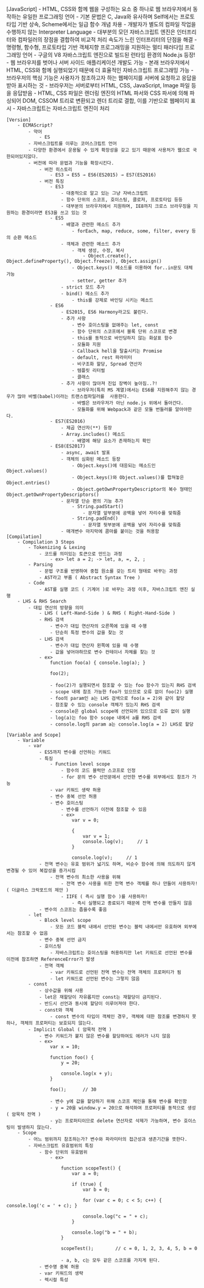 [JavaScript]
    - HTML, CSS와 함께 웹을 구성하는 요소 중 하나로 웹 브라우저에서 동작하는 유일한 프로그래밍 언어
    - 기본 문법은 C, Java와 유사하며 Self에서는 프로토타입 기반 상속, Scheme에서는 일급 함수 개념 차용
    - 개발자가 별도의 컴파일 작업을 수행하지 않는 Interpreter Language
        - 대부분의 모던 자바스크립트 엔진은 인터프리터와 컴파일러의 장점을 결합하여 비교적 처리 속도가 느린 인터프리터의 단점을 해결
    - 명령형, 함수형, 프로토타입 기반 객체지향 프로그래밍을 지원하는 멀티 패러다임 프로그래밍 언어
    - 구글의 V8 자바스크립트 엔진으로 빌드된 런타임 환경의 Node.js 등장!
        - 웹 브라우저를 벗어나 서버 사이드 애플리케이션 개발도 가능
        - 본래 브라우저에서 HTML, CSS와 함께 실행되었기 때문에 더 효율적인 자바스크립트 프로그래밍 가능
    - 브라우저의 핵심 기능은 사용자가 참조하고자 하는 웹페이지를 서버에 요청하고 응답을 받아 표시하는 것
    - 브라우저는 서버로부터 HTML, CSS, JavaScript, Image 파일 등을 응답받음
        - HTML, CSS 파일은 렌더링 엔진의 HTML 파서와 CSS 파서에 의해 파싱되어 DOM, CSSOM 트리로 변환되고 렌더 트리로 결합, 이를 기반으로 웹페이지 표시
    - 자바스크립트는 자바스크립트 엔진이 처리

    [Version]
        - ECMAScript?
            - 약어
                - ES
            - 자바스크립트를 이루는 코어스크립트 언어
            - 다양한 환경에서 운용될 수 있게 확장성을 갖고 있기 때문에 사용처가 웹으로 국한되어있지않다.
            - 버전에 따라 문법과 기능을 확장시킨다.
                - 버전 히스토리
                    - ES3 → ES5 → ES6(ES2015) → ES7(ES2016)
                - 버전 특징
                    - ES3
                        - 대중적으로 알고 있는 그냥 자바스크립트
                        - 함수 단위의 스코프, 호이스팅, 클로저, 프로토타입 등등
                        - 대부분의 브라우저에서 지원하며, IE8까지 크로스 브라우징을 지원하는 환경이라면 ES3을 쓰고 있는 것
                    - ES5
                        - 배열과 관련한 메소드 추가
                            - forEach, map, reduce, some, filter, every 등의 순환 메소드
                        - 객체과 관련한 메소드 추가
                            - 객체 생성, 수정, 복사
                                - Object.create(), Object.defineProperty(), Object.freeze(), Object.assign()
                            - Object.keys() 메소드를 이용하여 for..in문도 대체 가능
                            - setter, getter 추가
                        - strict 모드 추가
                        - bind() 메소드 추가
                            - this를 강제로 바인딩 시키는 메소드
                    - ES6
                        - ES2015, ES6 Harmony라고도 불린다.
                        - 추가 사항
                            - 변수 호이스팅을 없애주는 let, const
                            - 함수 단위의 스코프에서 블록 단위 스코프로 변경
                            - this를 동적으로 바인딩하지 않는 화살표 함수
                            - 모듈화 지원
                            - Callback hell을 탈출시키는 Promise
                            - default, rest 파라미터
                            - 비구조화 할당, Spread 연산자
                            - 템플릿 리터럴
                            - 클래스
                        - 추가 사항이 많아져 진입 장벽이 높아짐..?!
                            - 브라우저(특히 MS 계열)에서는 ES6를 지원해주지 않는 경우가 많아 바벨(babel)이라는 트랜스컴파일러를  사용한다.
                            - 바벨은 브라우저가 아닌 node.js 위에서 돌아간다.
                            - 모듈화를 위해 Webpack과 같은 모듈 번들러를 알아야한다.
                    - ES7(ES2016)
                        - 제곱 연산자(**) 등장
                        - Array.includes() 메소드
                            - 배열에 해당 요소가 존재하는지 확인
                    - ES8(ES2017)
                        - async, await 발표
                        - 객체의 심화된 메소드 등장
                            - Object.keys()에 대응되는 메소드인 Object.values()
                            - Object.keys()와 Object.values()를 합쳐놓은 Object.entries()
                            - Object.getOwnPropertyDescriptor의 복수 형태인 Object.getOwnPropertyDescriptors()
                        - 문자열 단순 편의 기능 추가
                            - String.padStart()
                                - 문자열 앞부분에 공백을 넣어 자리수를 맞춰줌
                            - String.padEnd()
                                - 문자열 뒷부분에 공백을 넣어 자리수를 맞춰줌
                        - 매개변수 마지막에 콤마를 붙이는 것을 허용함
    [Compilation]
        - Compilation 3 Steps
            - Tokenizing & Lexing
                - 코드를 의미있는 토큰으로 만드는 과정
                    - ex> let a = 2; -> let, a, =, 2, ;
            - Parsing
                - 문법 구조를 반영하여 중첩 원소를 갖는 트리 형태로 바꾸는 과정
                - AST라고 부름 ( Abstract Syntax Tree )
            - Code
                - AST를 실행 코드 ( 기계어 )로 바꾸는 과정 이후, 자바스크립트 엔진 실행
        - LHS & RHS Search
            - 대입 연산의 방향을 의미
                - LHS ( Left-Hand-Side ) & RHS ( Right-Hand-Side )
                - RHS 검색
                    - 변수가 대입 연산자의 오른쪽에 있을 때 수행
                    - 단순히 특정 변수의 값을 찾는 것
                - LHS 검색
                    - 변수가 대입 연산자 왼쪽에 있을 때 수행
                    - 값을 넣어야하므로 변수 컨테이너 자체를 찾는 것
                - ex>
                    function foo(a) { console.log(a); }

                    foo(2);

                    - foo(2)가 실행되면서 참조할 수 있는 foo 함수가 있는지 RHS 검색
                    - scope 내에 참조 가능한 foo가 있으므로 오류 없이 foo(2) 실행
                    - foo의 param인 a는 LHS 검색으로 foo(a = 2)와 같이 할당
                    - 참조할 수 있는 console 객체가 있는지 RHS 검색
                    - console은 global scope에 선언되어 있으므로 오류 없이 실행
                    - log(a)는 foo 함수 scope 내에서 a를 RHS 검색
                    - console.log의 param a는 console.log(a = 2) LHS로 할당

    [Variable and Scope]
        - Variable
            - var
                - ES5까지 변수를 선언하는 키워드
                - 특징
                    - Function level scope
                        - 함수의 코드 블럭만 스코프로 인정
                        - for 문의 변수 선언문에서 선언한 변수를 외부에서도 참조가 가능
                    - var 키워드 생략 허용
                    - 변수 중복 선언 허용
                    - 변수 호이스팅
                        - 변수를 선언하기 이전에 참조할 수 있음
                        - ex>
                            var v = 0;

                            {
                                var v = 1;
                                console.log(v);     // 1
                            }

                            console.log(v);     // 1
                - 전역 변수는 유효 범위가 넓기도 하며, 비순수 함수에 의해 의도하지 않게 변경될 수 있어 복잡성을 증가시킴
                    - 전역 변수의 최소한 사용을 위해
                        - 전역 변수 사용을 위한 전역 변수 객체를 하나 만들어 사용하자! ( 더글라스 크락포드의 제안 )
                        - IIFE ( 즉시 실행 함수 )를 사용하자!
                            - 즉시 실행되고 종료되기 때문에 전역 변수를 만들지 않음
                - 변수의 스코프는 좁을수록 좋음
            - let
                - Block level scope
                    - 모든 코드 블럭 내에서 선언된 변수는 블럭 내에서만 유효하며 외부에서는 참조할 수 없음
                - 변수 중복 선언 금지
                - 호이스팅
                    - 자바스크립트는 호이스팅을 허용하지만 let 키워드로 선언된 변수를 이전에 참조하면 ReferenceError가 발생
                - 전역 객체
                    - var 키워드로 선언된 전역 변수는 전역 객체의 프로퍼티가 됨
                    - let 키워드로 선언된 변수는 그렇지 않음
            - const
                - 상수값을 위해 사용
                - let은 재할당이 자유롭지만 const는 재할당이 금지된다.
                - 반드시 선언과 동시에 할당이 이루어져야 한다.
                - const와 객체
                    - const 변수의 타입이 객체인 경우, 객체에 대한 참조를 변경하지 못하나, 객체의 프로퍼티는 보호되지 않는다.
            - Implicit Global ( 암묵적 전역 )
                - 변수 키워드가 붙지 않은 변수를 할당하여도 에러가 나지 않음
                - ex>
                    var x = 10;

                    function foo() {
                        y = 20;

                        console.log(x + y);
                    }

                    foo();      // 30
                    
                    - 변수 y에 값을 할당하기 위해 스코프 체인을 통해 변수를 확인함
                    - y = 20을 window.y = 20으로 해석하여 프로퍼티를 동적으로 생성 ( 암묵적 전역 )
                    - y는 프로퍼티이므로 delete 연산자로 삭제가 가능하며, 변수 호이스팅이 발생하지 않는다.
        - Scope
            - 어느 범위까지 참조하는가? 변수와 파라미터의 접근성과 생존기간을 뜻한다.
            - 자바스크립트 유효범위의 특징
                - 함수 단위의 유효범위
                    - ex>

                        function scopeTest() {
                            var a = 0;

                            if (true) {
                                var b = 0;

                                for (var c = 0; c < 5; c++) { console.log('c = ' + c); }

                                console.log("c = " + c);
                            }

                            console.log("b = " + b);
                        }

                        scopeTest();        // c = 0, 1, 2, 3, 4, 5, b = 0

                        - a, b, c는 모두 같은 스코프를 가지게 된다.
                - 변수명 중복 허용
                - var 키워드의 생략
                - 렉시컬 특성